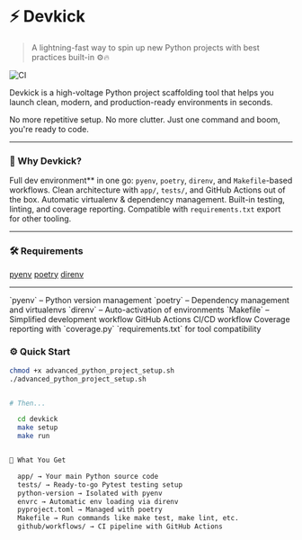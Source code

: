 # ⚡ Devkick

> A lightning-fast way to spin up new Python projects with best practices built-in ⚙️🔥

![CI](https://github.com/nyght-x-walker/devkick/actions/workflows/python-app.yml/badge.svg)

Devkick is a high-voltage Python project scaffolding tool that helps you launch clean, modern, and production-ready environments in seconds.

No more repetitive setup. No more clutter. Just one command and boom, you're ready to code.

---

### 🚀 Why Devkick?

Full dev environment** in one go: `pyenv`, `poetry`, `direnv`, and `Makefile`-based workflows.
 Clean architecture with `app/`, `tests/`, and GitHub Actions out of the box.
 Automatic virtualenv & dependency management.
 Built-in testing, linting, and coverage reporting.
 Compatible with `requirements.txt` export for other tooling.

---

### 🛠 Requirements

 [pyenv](https://github.com/pyenv/pyenv)
 [poetry](https://python-poetry.org/docs/#installation)
 [direnv](https://direnv.net/)

---

 \`pyenv\` – Python version management
 \`poetry\` – Dependency management and virtualenvs
 \`direnv\` – Auto-activation of environments
 \`Makefile\` – Simplified development workflow
 GitHub Actions CI/CD workflow
 Coverage reporting with \`coverage.py\`
 \`requirements.txt\` for tool compatibility


### ⚙️ Quick Start

```bash
chmod +x advanced_python_project_setup.sh
./advanced_python_project_setup.sh


# Then...

  cd devkick
  make setup
  make run


📂 What You Get

  app/ → Your main Python source code
  tests/ → Ready-to-go Pytest testing setup
  python-version → Isolated with pyenv
  envrc → Automatic env loading via direnv
  pyproject.toml → Managed with poetry
  Makefile → Run commands like make test, make lint, etc.
  github/workflows/ → CI pipeline with GitHub Actions

